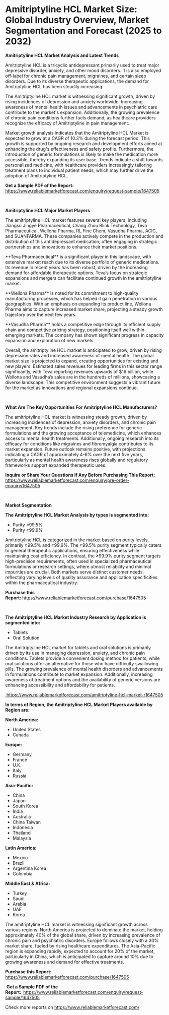 <p><h1>Amitriptyline HCL Market Size: Global Industry Overview, Market Segmentation and Forecast (2025 to 2032)</h1></p><p><strong>Amitriptyline HCL Market Analysis and Latest Trends</strong></p>
<p><p>Amitriptyline HCL is a tricyclic antidepressant primarily used to treat major depressive disorder, anxiety, and other mood disorders. It is also employed off-label for chronic pain management, migraines, and certain sleep disorders. Due to its diverse therapeutic applications, the demand for Amitriptyline HCL has been steadily increasing.</p><p>The Amitriptyline HCL market is witnessing significant growth, driven by rising incidences of depression and anxiety worldwide. Increasing awareness of mental health issues and advancements in psychiatric care contribute to the market's expansion. Additionally, the growing prevalence of chronic pain conditions further fuels demand, as healthcare providers recognize the efficacy of Amitriptyline in pain management.</p><p>Market growth analysis indicates that the Amitriptyline HCL Market is expected to grow at a CAGR of 10.3% during the forecast period. This growth is supported by ongoing research and development efforts aimed at enhancing the drug's effectiveness and safety profile. Furthermore, the introduction of generic formulations is likely to make the medication more accessible, thereby expanding its user base. Trends indicate a shift towards personalized medicine, with healthcare providers increasingly tailoring treatment plans to individual patient needs, which may further drive the adoption of Amitriptyline HCL.</p></p>
<p><strong>Get a Sample PDF of the Report:&nbsp;</strong> <a href="https://www.reliablemarketforecast.com/enquiry/request-sample/1647505?utm_campaign=1832&utm_medium=2&utm_source=Github&utm_content=ia&utm_term=30012025&utm_id=amitriptyline-hcl">https://www.reliablemarketforecast.com/enquiry/request-sample/1647505</a></p>
<p>&nbsp;</p>
<p><strong>Amitriptyline HCL Major Market Players</strong></p>
<p><p>The amitriptyline HCL market features several key players, including Jiangsu Jingye Pharmaceutical, Chang Zhou Blink Technology, Teva Pharmaceutical, Wellona Pharma, RL Fine Chem, Vasudha Pharma, ACIC, and SUANFARMA. These companies actively compete in the production and distribution of this antidepressant medication, often engaging in strategic partnerships and innovations to enhance their market positions.</p><p>**Teva Pharmaceutical** is a significant player in this landscape, with extensive market reach due to its diverse portfolio of generic medications. Its revenue in recent years has been robust, driven by the increasing demand for affordable therapeutic options. Teva’s focus on strategic expansions and mergers can facilitate continued growth in the amitriptyline market.</p><p>**Wellona Pharma** is noted for its commitment to high-quality manufacturing processes, which has helped it gain penetration in various geographies. With an emphasis on expanding its product line, Wellona Pharma aims to capture increased market share, projecting a steady growth trajectory over the next few years.</p><p>**Vasudha Pharma** holds a competitive edge through its efficient supply chain and competitive pricing strategy, positioning itself well within emerging markets. The company has shown significant progress in capacity expansion and exploration of new markets.</p><p>Overall, the amitriptyline HCL market is anticipated to grow, driven by rising depression rates and increased awareness of mental health. The global market size is projected to expand, creating opportunities for existing and new players. Estimated sales revenues for leading firms in this sector range significantly, with Teva reporting revenues upwards of $16 billion, while Wellona and Vasudha’s sales are in the hundreds of millions, showcasing a diverse landscape. This competitive environment suggests a vibrant future for the market as innovations and regional expansions continue.</p></p>
<p>&nbsp;</p>
<p><strong>What Are The Key Opportunities For Amitriptyline HCL Manufacturers?</strong></p>
<p><p>The amitriptyline HCL market is witnessing steady growth, driven by increasing incidences of depression, anxiety disorders, and chronic pain management. Key trends include the rising preference for generic formulations and the growing acceptance of telemedicine, which enhances access to mental health treatments. Additionally, ongoing research into its efficacy for conditions like migraines and fibromyalgia contributes to its market expansion. Future outlook remains positive, with projections indicating a CAGR of approximately 4-6% over the next five years, particularly as mental health awareness rises globally and regulatory frameworks support expanded therapeutic uses.</p></p>
<p><strong>Inquire or Share Your Questions If Any Before Purchasing This Report:</strong> <a href="https://www.reliablemarketforecast.com/enquiry/pre-order-enquiry/1647505?utm_campaign=1832&utm_medium=2&utm_source=Github&utm_content=ia&utm_term=30012025&utm_id=amitriptyline-hcl">https://www.reliablemarketforecast.com/enquiry/pre-order-enquiry/1647505</a></p>
<p>&nbsp;</p>
<p><strong>Market Segmentation</strong></p>
<p><strong>The Amitriptyline HCL Market Analysis by types is segmented into:</strong></p>
<p><ul><li>Purity ≥99.5%</li><li>Purity ≥99.9%</li></ul></p>
<p><p>Amitriptyline HCL is categorized in the market based on purity levels, primarily ≥99.5% and ≥99.9%. The ≥99.5% purity segment typically caters to general therapeutic applications, ensuring effectiveness while maintaining cost efficiency. In contrast, the ≥99.9% purity segment targets high-precision requirements, often used in specialized pharmaceutical formulations or research settings, where utmost reliability and minimal impurities are crucial. Both markets serve distinct customer needs, reflecting varying levels of quality assurance and application specificities within the pharmaceutical industry.</p></p>
<p><strong>Purchase this Report:&nbsp;</strong><a href="https://www.reliablemarketforecast.com/purchase/1647505?utm_campaign=1832&utm_medium=2&utm_source=Github&utm_content=ia&utm_term=30012025&utm_id=amitriptyline-hcl">https://www.reliablemarketforecast.com/purchase/1647505</a></p>
<p>&nbsp;</p>
<p><strong>The Amitriptyline HCL Market Industry Research by Application is segmented into:</strong></p>
<p><ul><li>Tablets</li><li>Oral Solution</li></ul></p>
<p><p>The Amitriptyline HCL market for tablets and oral solutions is primarily driven by its use in managing depression, anxiety, and chronic pain conditions. Tablets provide a convenient dosing method for patients, while oral solutions offer an alternative for those who have difficulty swallowing pills. The growing prevalence of mental health disorders and advancements in formulations contribute to market expansion. Additionally, increasing awareness of treatment options and the availability of generic versions are enhancing accessibility and affordability for patients.</p></p>
<p><a href="https://www.reliablemarketforecast.com/amitriptyline-hcl-market-r1647505?utm_campaign=1832&utm_medium=2&utm_source=Github&utm_content=ia&utm_term=30012025&utm_id=amitriptyline-hcl">&nbsp;https://www.reliablemarketforecast.com/amitriptyline-hcl-market-r1647505</a></p>
<p><strong>In terms of Region, the Amitriptyline HCL Market Players available by Region are:</strong></p>
<p>
    <p> <strong> North America: </strong>
        <ul>
            <li>United States</li>
            <li>Canada</li>
        </ul>
        </p> 
    <p> <strong> Europe: </strong>
        <ul>
            <li>Germany</li>
            <li>France</li>
            <li>U.K.</li>
            <li>Italy</li>
            <li>Russia</li>
        </ul>
        </p> 
    <p> <strong> Asia-Pacific: </strong>
        <ul>
            <li>China</li>
            <li>Japan</li>
            <li>South Korea</li>
            <li>India</li>
            <li>Australia</li>
            <li>China Taiwan</li>
            <li>Indonesia</li>
            <li>Thailand</li>
            <li>Malaysia</li>
        </ul>
        </p> 
    <p> <strong> Latin America: </strong>
        <ul>
            <li>Mexico</li>
            <li>Brazil</li>
            <li>Argentina Korea</li>
            <li>Colombia</li>
        </ul>
        </p> 
    <p> <strong> Middle East & Africa: </strong>
        <ul>
            <li>Turkey</li>
            <li>Saudi</li>
            <li>Arabia</li>
            <li>UAE</li>
            <li>Korea</li>
        </ul>
    </p>
    </p>
<p><p>The amitriptyline HCL market is witnessing significant growth across various regions. North America is projected to dominate the market, holding approximately 40% of the global share, driven by increasing prevalence of chronic pain and psychiatric disorders. Europe follows closely with a 30% market share, fueled by rising healthcare expenditures. The Asia-Pacific region is expanding rapidly, expected to account for 20% of the market, particularly in China, which is anticipated to capture around 10% due to growing awareness and demand for effective treatments.</p></p>
<p><strong>Purchase this Report: </strong><a href="https://www.reliablemarketforecast.com/purchase/1647505?utm_campaign=1832&utm_medium=2&utm_source=Github&utm_content=ia&utm_term=30012025&utm_id=amitriptyline-hcl">https://www.reliablemarketforecast.com/purchase/1647505</a></p>
<p>&nbsp;<strong>Get a Sample PDF of the Report:&nbsp;&nbsp;</strong><a href="https://www.reliablemarketforecast.com/enquiry/request-sample/1647505?utm_campaign=1832&utm_medium=2&utm_source=Github&utm_content=ia&utm_term=30012025&utm_id=amitriptyline-hcl">https://www.reliablemarketforecast.com/enquiry/request-sample/1647505</a></p>
<p><strong></strong></p>
<p>Check more reports on <a href="https://www.reliablemarketforecast.com/?utm_campaign=1832&utm_medium=2&utm_source=Github&utm_content=ia&utm_term=30012025&utm_id=amitriptyline-hcl">https://www.reliablemarketforecast.com/</a></p>